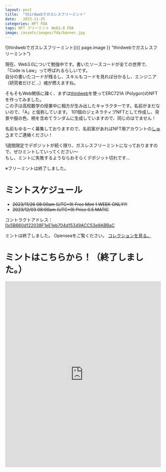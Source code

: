 ```yaml
---
layout: post
title:  "thirdwebでガスレスフリーミント"
date:   2023-11-25
categories: NFT FDA
tags: NFT フリーミント Web3.0 FDA
image: /assets/images/fda/banner.jpg
---
```


![thirdwebでガスレスフリーミント]({{ page.image }} "thirdwebでガスレスフリーミント")

現在、Web3.0について勉強中です。書いたソースコードが全ての世界で、「Code is Law」って呼ばれるらしいです。  
自分の書いたコードが残るし、スキルもコードを見れば分かるし、エンジニア（研究者だけど…）魂が燃えますね。  

そもそもWeb関係に疎く、まずは[thirdweb](https://thirdweb.com/)を使ってERC721A (Polygon)のNFTを作ってみました。  
この子は高校数学の授業中に相方が生み出したキャラクターです。名前がまだないので、「A」と仮称しています。
101個のジェネラティブNFTとして作成し、背景や服の色、柄を含めてランダムに生成していますので、同じのはでません！

名前もゆるーく募集しておりますので、名前案があればNFT用アカウントの[しゅう](https://twitter.com/shu65_)までご連絡ください！  

1週間限定でデポジットが続く限り、ガスレスフリーミントになっておりますので、ぜひミントしていってください～  
もし、ミントに失敗するようならおそらくデポジット切れです…  

※フリーミントは終了しました。  

# ミントスケジュール  
- ~~2023/11/26 08:00am (UTC+9) Free Mint 1 WEEK ONLY!!!~~  
- ~~2023/12/03 08:00am (UTC+9) Price 0.5 MATIC~~

コントラクトアドレス：[0x5B660d122038F1eE1eb704d15349ACC53e9ABBaC](https://polygonscan.com/address/0x5B660d122038F1eE1eb704d15349ACC53e9ABBaC)

ミントは終了しました。
Openseaをご覧ください。
[コレクションを見る。](https://opensea.io/collection/fashion-designer-a)

# ミントはこちらから！（終了しました。）
<iframe
    src="https://embed.ipfscdn.io/ipfs/bafybeicd3qfzelz4su7ng6n523virdsgobrc5pcbarhwqv3dj3drh645pi/?contract=0x5B660d122038F1eE1eb704d15349ACC53e9ABBaC&chain=%7B%22name%22%3A%22Polygon+Mainnet%22%2C%22chain%22%3A%22Polygon%22%2C%22rpc%22%3A%5B%22https%3A%2F%2Fpolygon.rpc.thirdweb.com%2F%24%7BTHIRDWEB_API_KEY%7D%22%5D%2C%22nativeCurrency%22%3A%7B%22name%22%3A%22MATIC%22%2C%22symbol%22%3A%22MATIC%22%2C%22decimals%22%3A18%7D%2C%22shortName%22%3A%22matic%22%2C%22chainId%22%3A137%2C%22testnet%22%3Afalse%2C%22slug%22%3A%22polygon%22%2C%22icon%22%3A%7B%22url%22%3A%22ipfs%3A%2F%2FQmcxZHpyJa8T4i63xqjPYrZ6tKrt55tZJpbXcjSDKuKaf9%2Fpolygon%2F512.png%22%2C%22width%22%3A512%2C%22height%22%3A512%2C%22format%22%3A%22png%22%7D%7D&clientId=ac4b0b2447f0d466dc01979d89e8558f&theme=light&primaryColor=purple"
    width="600px"
    height="600px"
    style="max-width:100%;"
    frameborder="0"
></iframe>
